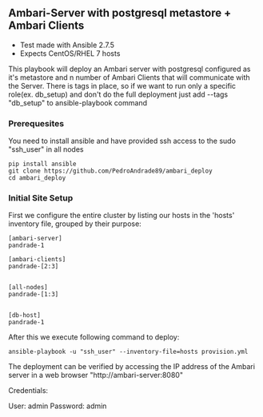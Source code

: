 Ambari-Server with postgresql metastore + Ambari Clients
-----------------------------------------------------------------------------

- Test made with Ansible 2.7.5
- Expects CentOS/RHEL 7 hosts

This playbook will deploy an Ambari server with postgresql configured as it's metastore and n number of Ambari Clients that will communicate with the Server.
There is tags in place, so if we want to run only a specific role(ex. db_setup) and don't do the full deployment just add --tags "db_setup" to ansible-playbook command

### Prerequesites

You need to install ansible and have provided ssh access to the sudo "ssh_user" in all nodes

```
pip install ansible
git clone https://github.com/PedroAndrade89/ambari_deploy
cd ambari_deploy
```

### Initial Site Setup

First we configure the entire cluster by listing our hosts in the 'hosts'
inventory file, grouped by their purpose:

```
[ambari-server]
pandrade-1

[ambari-clients]
pandrade-[2:3]


[all-nodes]
pandrade-[1:3]


[db-host]
pandrade-1
```

After this we execute following command to deploy:

```
ansible-playbook -u "ssh_user" --inventory-file=hosts provision.yml
```

The deployment can be verified by accessing the IP address of the Ambari server in a web browser "http://ambari-server:8080"

Credentials:

User: admin
Password: admin









